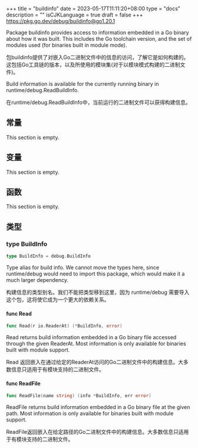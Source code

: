 +++
title = "buildinfo"
date = 2023-05-17T11:11:20+08:00
type = "docs"
description = ""
isCJKLanguage = true
draft = false
+++
https://pkg.go.dev/debug/buildinfo@go1.20.1

Package buildinfo provides access to information embedded in a Go binary about how it was built. This includes the Go toolchain version, and the set of modules used (for binaries built in module mode).

包buildinfo提供了对嵌入Go二进制文件中的信息的访问，了解它是如何构建的。这包括Go工具链的版本，以及所使用的模块集(对于以模块模式构建的二进制文件)。

Build information is available for the currently running binary in runtime/debug.ReadBuildInfo.

在runtime/debug.ReadBuildInfo中，当前运行的二进制文件可以获得构建信息。

## 常量 

This section is empty.

## 变量

This section is empty.

## 函数

This section is empty.

## 类型

### type BuildInfo 

``` go 
type BuildInfo = debug.BuildInfo
```

Type alias for build info. We cannot move the types here, since runtime/debug would need to import this package, which would make it a much larger dependency.

构建信息的类型别名。我们不能把类型移到这里，因为 runtime/debug 需要导入这个包，这将使它成为一个更大的依赖关系。

#### func Read 

``` go 
func Read(r io.ReaderAt) (*BuildInfo, error)
```

Read returns build information embedded in a Go binary file accessed through the given ReaderAt. Most information is only available for binaries built with module support.

Read 返回嵌入在通过给定的ReaderAt访问的Go二进制文件中的构建信息。大多数信息只适用于有模块支持的二进制文件。

#### func ReadFile 

``` go 
func ReadFile(name string) (info *BuildInfo, err error)
```

ReadFile returns build information embedded in a Go binary file at the given path. Most information is only available for binaries built with module support.

ReadFile返回嵌入在给定路径的Go二进制文件中的构建信息。大多数信息只适用于有模块支持的二进制文件。